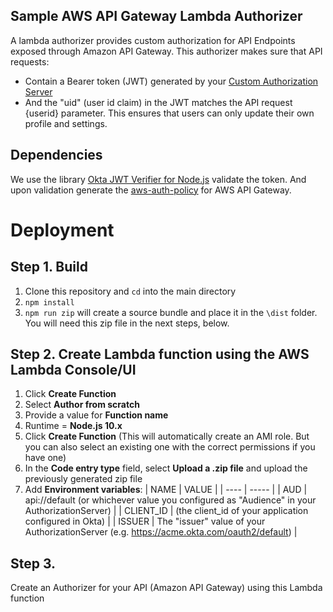 ## Sample AWS API Gateway Lambda Authorizer
A lambda authorizer provides custom authorization for API Endpoints exposed through Amazon API Gateway. This authorizer makes sure that API requests:
* Contain a Bearer token (JWT) generated by your [Custom Authorization Server](https://developer.okta.com/docs/guides/customize-authz-server/-/create-authz-server/)
* And the "uid" (user id claim) in the JWT matches the API request {userid} parameter. This ensures that users can only update their own profile and settings.

## Dependencies
We use the library [Okta JWT Verifier for Node.js](https://github.com/okta/okta-oidc-js/tree/master/packages/jwt-verifier) validate the token. And upon validation generate the [aws-auth-policy](https://www.npmjs.com/package/aws-auth-policy) for AWS API Gateway.

# Deployment

## Step 1. Build
1. Clone this repository and `cd` into the main directory
2. `npm install`
3. `npm run zip` will create a source bundle and place it in the `\dist` folder. You will need this zip file in the next steps, below.

## Step 2. Create Lambda function using the AWS Lambda Console/UI
1. Click **Create Function**
2. Select **Author from scratch**
3. Provide a value for **Function name**
4. Runtime = **Node.js 10.x**
5. Click **Create Function** (This will automatically create an AMI role. But you can also select an existing one with the correct permissions if you have one)
6. In the **Code entry type** field, select **Upload a .zip file** and upload the previously generated zip file
7. Add **Environment variables**:
| NAME | VALUE |
| ---- | ----- |
| AUD | api://default (or whichever value you configured as "Audience" in your AuthorizationServer) |
| CLIENT_ID | (the client_id of your application configured in Okta) |
| ISSUER | The "issuer" value of your AuthorizationServer (e.g. https://acme.okta.com/oauth2/default) |

## Step 3. 
Create an Authorizer for your API (Amazon API Gateway) using this Lambda function